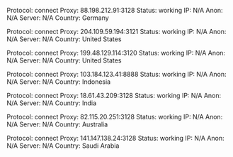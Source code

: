 Protocol: connect
Proxy: 88.198.212.91:3128
Status: working
IP: N/A
Anon: N/A
Server: N/A
Country: Germany

Protocol: connect
Proxy: 204.109.59.194:3121
Status: working
IP: N/A
Anon: N/A
Server: N/A
Country: United States

Protocol: connect
Proxy: 199.48.129.114:3120
Status: working
IP: N/A
Anon: N/A
Server: N/A
Country: United States

Protocol: connect
Proxy: 103.184.123.41:8888
Status: working
IP: N/A
Anon: N/A
Server: N/A
Country: Indonesia

Protocol: connect
Proxy: 18.61.43.209:3128
Status: working
IP: N/A
Anon: N/A
Server: N/A
Country: India

Protocol: connect
Proxy: 82.115.20.251:3128
Status: working
IP: N/A
Anon: N/A
Server: N/A
Country: Australia

Protocol: connect
Proxy: 141.147.138.24:3128
Status: working
IP: N/A
Anon: N/A
Server: N/A
Country: Saudi Arabia

